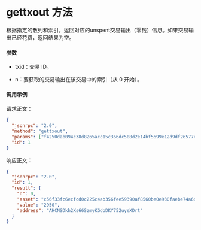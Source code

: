 # gettxout 方法

根据指定的散列和索引，返回对应的unspent交易输出（零钱）信息。如果交易输出已经花费，返回结果为空。

#### 参数

- txid：交易 ID。

- n：要获取的交易输出在该交易中的索引（从 0 开始）。


#### 调用示例

请求正文：

```json
{
  "jsonrpc": "2.0",
  "method": "gettxout",
  "params": ["f4250dab094c38d8265acc15c366dc508d2e14bf5699e12d9df26577ed74d657", 0],
  "id": 1
}
```

响应正文：

```json
{
  "jsonrpc": "2.0",
  "id": 1,
  "result": {
    "n": 0,
    "asset": "c56f33fc6ecfcd0c225c4ab356fee59390af8560be0e930faebe74a6daff7c9b",
    "value": "2950",
    "address": "AHCNSDkh2Xs66SzmyKGdoDKY752uyeXDrt"
  }
}
```



